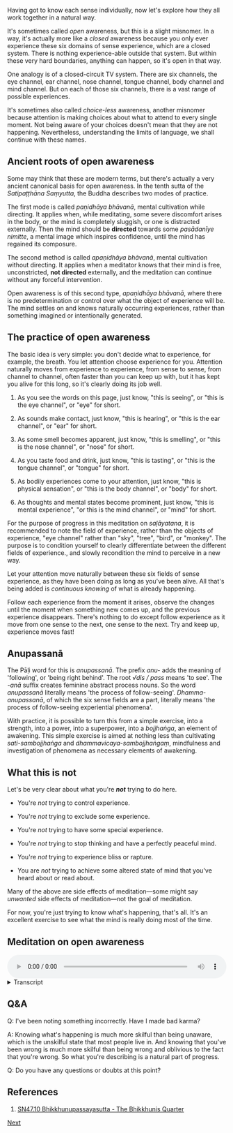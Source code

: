 Having got to know each sense individually, now let's explore how they all work together in a natural way.

It's sometimes called *open* awareness, but this is a slight misnomer. In a way, it's actually more like a *closed* awareness because you only ever experience these six domains of sense experience, which are a closed system. There is nothing experience-able outside that system. But within these very hard boundaries, anything can happen, so it's open in that way.

One analogy is of a closed-circuit TV system. There are six channels, the eye channel, ear channel, nose channel, tongue channel, body channel and mind channel. But on each of those six channels, there is a vast range of possible experiences.

It's sometimes also called *choice-less* awareness, another misnomer because attention is making choices about what to attend to every single moment. Not being aware of your choices doesn't mean that they are not happening. Nevertheless, understanding the limits of language, we shall continue with these names.

## Ancient roots of open awareness
Some may think that these are modern terms, but there's actually a very ancient canonical basis for open awareness. In the tenth sutta of the *Satipaṭṭhāna Saṃyutta*, the Buddha describes two modes of practice.

The first mode is called *paṇidhāya bhāvanā*, mental cultivation while directing. It applies when, while meditating, some severe discomfort arises in the body, or the mind is completely sluggish, or one is distracted externally. Then the mind should be **directed** towards some *pasādanīye nimitte*, a mental image which inspires confidence, until the mind has regained its composure.

The second method is called *apaṇidhāya bhāvanā*, mental cultivation without directing. It applies when a meditator knows that their mind is free, unconstricted, **not directed** externally, and the meditation can continue without any forceful intervention.

Open awareness is of this second type, *apaṇidhāya bhāvanā*, where there is no predetermination or control over what the object of experience will be. The mind settles on and knows naturally occurring experiences, rather than something imagined or intentionally generated. 

## The practice of open awareness
The basic idea is very simple: you don't decide what to experience, for example, the breath. You let attention choose experience for you. Attention naturally moves from experience to experience, from sense to sense, from channel to channel, often faster than you can keep up with, but it has kept you alive for this long, so it's clearly doing its job well.

1. As you see the words on this page, just know, "this is seeing", or "this is the eye channel", or "eye" for short.

2. As sounds make contact, just know, "this is hearing", or "this is the ear channel", or "ear" for short.

3. As some smell becomes apparent, just know, "this is smelling", or "this is the nose channel", or "nose" for short.

4. As you taste food and drink, just know, "this is tasting", or "this is the tongue channel", or "tongue" for short.

5. As bodily experiences come to your attention, just know, "this is physical sensation", or "this is the body channel", or "body" for short.

6. As thoughts and mental states become prominent, just know, "this is mental experience", "or this is the mind channel", or "mind" for short.

For the purpose of progress in this meditation on *saḷāyatana*, it is recommended to note the field of experience, rather than the objects of experience, "eye channel" rather than "sky", "tree", "bird", or "monkey". The purpose is to condition yourself to clearly differentiate between the different fields of experience., and slowly recondition the mind to perceive in a new way.

Let your attention move naturally between these six fields of sense experience, as they have been doing as long as you've been alive. All that's being added is *continuous knowing* of what is already happening.

Follow each experience from the moment it arises, observe the changes until the moment when something new comes up, and the previous experience disappears. There's nothing to do except follow experience as it move from one sense to the next, one sense to the next. Try and keep up, experience moves fast!

## Anupassanā
The Pāḷi word for this is *anupassanā*. The prefix *anu-* adds the meaning of 'following', or 'being right behind'. The root *√dis / pass* means 'to see'. The *-anā* suffix creates feminine abstract process nouns. So the word *anupassanā* literally means 'the process of follow-seeing'. *Dhamma-anupassanā*, of which the six sense fields are a part, literally means 'the process of follow-seeing experiential phenomena'.

With practice, it is possible to turn this from a simple exercise, into a strength, into a power, into a superpower, into a *bojjhaṅga*, an element of awakening. This simple exercise is aimed at nothing less than cultivating *sati-sambojjhaṅga* and *dhammavicaya-sambojjhaṅgaṃ*, mindfulness and investigation of phenomena as necessary elements of awakening.

## What this is not
Let's be very clear about what you're ***not*** trying to do here.

- You're *not* trying to control experience.

- You're *not* trying to exclude some experience.

- You're *not* trying to have some special experience.

- You're *not* trying to stop thinking and have a perfectly peaceful mind.

- You're *not* trying to experience bliss or rapture.

- You are *not* trying to achieve some altered state of mind that you've heard about or read about.

Many of the above are side effects of meditation—some might say *unwanted* side effects of meditation—not the goal of meditation.

For now, you're just trying to know what's happening, that's all. It's an excellent exercise to see what the mind is really doing most of the time.
## Meditation on open awareness


<audio controls style="width: 100%; max-width: 600px;">
    <source src="assets/audio/8. Open Awareness.mp3" type="audio/mpeg">
</audio>



<details>
<summary>Transcript</summary>


First, as a warm-up exercise, let's spend a few minutes going through each sense field, so that you can clearly differentiate each field of experience from the others.

Open your eyes. See whatever you are seeing. Just know this is seeing, this is the visual field, this experience is coming through the eye channel.

Your ears are always open. Hear whatever you are hearing. Just know this is hearing, this is the auditory field, this experience is coming through the ear channel.

Take a deep inhalation. Smell whatever you are smelling. Just know this is smelling, this is the olfactory field, this experience is coming through the nose channel.

Taste whatever is in your mouth right now, if nothing is in your mouth it will just be the slightly salty, sometimes bitter taste of the inside of your mouth. Just know this is tasting, this is the gustatory field, this experience is coming through the tongue channel.

Feel whatever sensations you can feel in the body. Just know this is physical sensation, this is a somatic experience, this experience is coming through the body channel.

Turn your attention towards your mind and know whatever mental phenomena are occurring. How are you feeling today? Just understand, this is a mental experience, this is the mental field, this experience is coming through the mind channel.

It's helpful in the beginning to spend a few minutes clearly differentiating the six fields of experience.

Now that you've done the warm-up, it's time for the real exercise, which is open awareness, knowing whatever is happening as it is happening.

The best thing about this practice is you don't need to do much, you simply need to pay attention to what is already going on.

Instead of choosing which sense field to pay attention to, know whatever is occurring naturally. Attention normally moves between the senses, from seeing, to a sound, to a sensation in the body, to another sensation in the body, to a thought, to another thought, to a memory, and so on. Your job is just to know whatever experience is present right now.

---
Calmly follow whatever is happening as attention moves from this to that sense field.

Your job is to follow closely behind and know whatever is happening.

There's always some naturally occurring experience. Give your full attention to that.

---
If you're walking, the primary experiences are going to be seeing, hearing, smelling, body sensations and thinking.

If you are sitting with eyes closed, your primary experiences are going to be hearing, body sensations and mental activity.

---
Keep your attention on naturally occurring experience.

Keep following experience from one sense to the next.

---
The biggest thing that will pull you away from the experience at hand is thinking, and not knowing that you are thinking. It is natural to start thinking, there is nothing wrong with thinking, the mind forms thoughts all the time. But your job is to know what is happening, so when thinking, you must *know* that you are thinking. The *usual* case is you are completely involved in the story of a thought, it is *unusual* to know that this is thought. So when thinking, catch yourself, know, "Ah! This is thinking!" and come back to sense experience.

---
Notice how when you start thinking, all the other sense fade into the background and the thought story takes the spotlight, front and centre in the mind. Your full attention is on thinking, not knowing that you are thinking. At the time, your eyes are open, but you are not seeing. The world is full of sounds, but you are not hearing. The body is full of sensations, but there may as well not be body. Know that thinking is just a mental experience, it happens on the mind channel. And come back to following naturally occurring experience.

---
Keep knowing whatever is happening.

Keep following experience as it happens.

---
Don't expect perfectly continuous awareness. This is a skill to be developed slowly over time. Do the best you can. It's so helpful to know that you're no longer paying attention, only then can you bring your attention back to the senses.

Don't try to force any kind of experience to happen. Just know what's naturally occurring. The only thing that you're adding is awareness. Other than that, let things unfold as they do.

Don't get frustrated if it seems difficult in the beginning and you keep losing awareness. That is also a normal part of the process.

Keep knowing whatever is happening.

Keep following experience.

---
The most vital skill in the beginning to catch the mind when it wanders off. Just to know that it has wandered off, that is now folly engrossed in a mental story, oblivious to all other experiences. This is the most useful gift that you can possibly give yourself. It will really help you to come out of the deeply ingrained habit of getting totally absorbed in your own stories, and not even knowing that it's a story. Come back to the experience at hand, come back to your senses.

---
Keep following whatever experience is happening. It happens, and you're right behind it with awareness.

---
Following whatever experience is happening, watching it appear, morph and be replaced by the next experience. Attention naturally moving to another sense, a new experience arises, changes and disappears. Your job is just to keep following this naturally occurring process.

---
This is how to train attention, how to make attention powerful, discriminative, tuned into the most subtle changes and, most importantly, continuous.

---
What's happening?

</details>


## Q&A

Q: I've been noting something incorrectly. Have I made bad karma?

A: Knowing what's happening is much more skilful than being unaware, which is the unskilful state that most people live in. And knowing that you've been wrong is much more skilful than being wrong and oblivious to the fact that you're wrong. So what you're describing is a natural part of progress.

Q: Do you have any questions or doubts at this point?

## References
1. <a href="7.1.%20References.html#sn4710-bhikkhunupassayasutta-the-bhikkhunis-quarter">SN47.10 Bhikkhunupassayasutta - The Bhikkhunis Quarter</a>










<a href="2.2. Name the Channel.html">Next</a>

